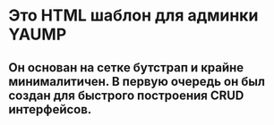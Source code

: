 # Это HTML шаблон для админки YAUMP

## Он основан на сетке бутстрап и крайне минималитичен. В первую очередь он был создан для быстрого построения CRUD интерфейсов.
